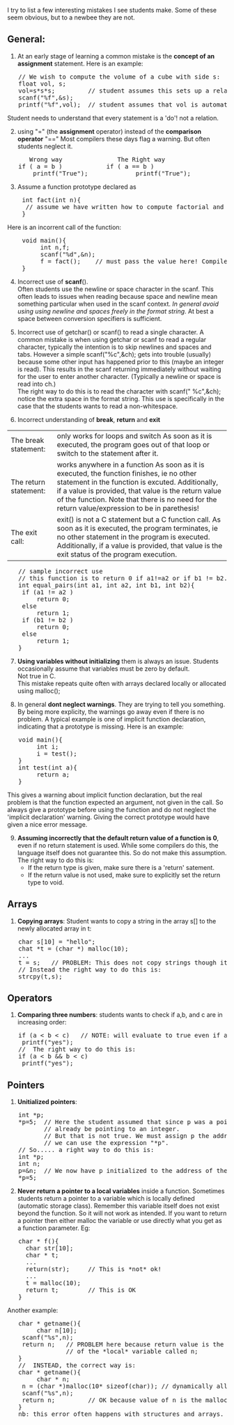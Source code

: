 I try to list a few interesting mistakes I see students make. Some of these seem obvious, but to a newbee they are not.

## General:
1. At an early stage of learning a common mistake is the **concept of
   an assignment** statement. Here is an example:
<pre>
   // We wish to compute the volume of a cube with side s:
   float vol, s;
   vol=s*s*s;		  // student assumes this sets up a relation/function!
   scanf("%f",&s);
   printf("%f",vol);  // student assumes that vol is automatically populated!
</pre>
   Student needs to understand that every statement is a 'do'! not a relation.

2. using "=" (the **assignment** operator) instead of the **comparison operator** "=="
   Most compilers these days flag a warning. But often students neglect it.
<pre>
      Wrong way			      The Right way
   if ( a = b )			   if ( a == b )
       printf("True");		       printf("True");
</pre>
3. Assume a function prototype declared as
<pre>
    int fact(int n){
     // assume we have written how to compute factorial and are returning it;
    }
</pre>
  Here is an incorrent call of the function:
<pre>
    void main(){
         int n,f;
         scanf("%d",&n);
	     f = fact();	// must pass the value here! Compiler maypoint this out if the definition preceeded the use.
    }
</pre>

4. Incorrect use of **scanf**().  
   Often students use the newline or space character in the scanf.
   This often leads to issues when reading because space and newline
   mean something particular when used in the scanf context. *In general
   avoid using using newline and spaces freely in the format string*. At best a space between
   conversion specifiers is sufficient.

5. Incorrect use of getchar() or scanf() to read a single character. 
   A common mistake is when using getchar or scanf to read a regular character,
   typically the intention is to skip newlines and spaces and tabs.
   However a simple scanf("%c",&ch); gets into trouble (usually) because
   some other input has happened prior to this (maybe an integer is read).
   This results in the scanf returning immediately without waiting for the
   user to enter another character. (Typically a newline or space is
   read into ch.)  
   The right way to do this is to read the character with scanf(" %c",&ch);
   notice the extra space in the format string. This use is specifically in the case that
   the students wants to read a non-whitespace.

6. Incorrect understanding of **break**, **return** and **exit**
<table>
  <tr>
    <td> The break  statement:</td> <td>   only works for loops and  switch
                           As soon as it is executed, the program goes
			   out of that loop or switch to the statement after it.</td>
  </tr>
 <tr>  <td>The return  statement:</td><td> works anywhere in a function
			   As soon as it is executed, the function finishes, ie
			   no other statement in the function is excuted.
			   Additionally, if a value is provided, that value
			   is the return value of the function. Note that there is no need
               for the return value/expression to be in parethesis!</td>
 </tr>
 <tr>  <td> The exit  call: </td><td>  exit() is not a C statement but a C function call.
			   As soon as it is executed, the program terminates, ie
			   no other statement in the program is executed.
			   Additionally, if a value is provided, that value
			   is the exit status of the program execution.</td>
 </tr>
</table>
<pre>
   // sample incorrect use
   // this function is to return 0 if a1!=a2 or if b1 != b2. Else it should return 1
   int equal_pairs(int a1, int a2, int b1, int b2){
	if (a1 != a2 )
		return 0;
	else
		return 1;
	if (b1 != b2 )
		return 0;
	else
		return 1;
   }
</pre>

7. **Using variables without initializing** them is always an issue.
   Students occasionally assume that variables must be zero by default.  
   Not true in C.  
   This mistake repeats quite often with arrays declared locally or
   allocated using malloc();

8. In general **dont neglect warnings**. They are trying to tell you something.
   By being more explicity, the warnings go away even if there is no problem.
   A typical example is one of implicit function declaration, indicating
   that a prototype is missing. Here is an example:
<pre>
   void main(){
        int i;
        i = test();
   }
   int test(int a){
        return a;
   }
</pre>
   This gives a warning about implicit function declaration, but the real
   problem is that the function expected an argument, not given in the call.
   So always give a prototype before using the function and do not neglect
   the 'implicit declaration' warning. Giving the correct prototype 
   would have given a nice error message.

9. **Assuming incorrectly that the default return value of a function is 0**, even if no
   return statement is used. While some compilers do this, the language itself
   does not guarantee this. So do not make this assumption.
   The right way to do this is:
   * If the return type is given, make sure there is a 'return' satement.
   * If the return value is not used, make sure to 
     explicitly set the return type to void.

## Arrays
1. **Copying arrays**: 
   Student wants to copy a string in the array s[] to
   the newly allocated array in t:
<pre>
   char s[10] = "hello";
   chat *t = (char *) malloc(10);
   ...
   t = s;	// PROBLEM: This does not copy strings though it seems to work!!
   // Instead the right way to do this is:
   strcpy(t,s);
</pre>

## Operators
1. **Comparing three numbers**: students wants to check if a,b, and c are in
	increasing order:
<pre>
   if (a < b < c) 	// NOTE: will evaluate to true even if a=3, b=2, c=1
	printf("yes");
   //  The right way to do this is:
   if (a < b && b < c)
	printf("yes");
</pre>

## Pointers
1. **Unitialized pointers**:
<pre>
   int *p;
   *p=5;  // Here the student assumed that since p was a pointer to an integer it must
          // already be pointing to an integer.
          // But that is not true. We must assign p the address of an integer before
          // we can use the expression "*p".
   // So..... a right way to do this is:
   int *p;
   int n;
   p=&n;  // We now have p initialized to the address of the variable n
   *p=5;
</pre>
2. **Never return a pointer to a local variables** inside a function.
   Sometimes students return a pointer to a variable which is locally
   defined (automatic storage class). 
   Remember this variable itself does not exist beyond the function. So
   it will not work as intended. If you want to return a pointer then either
   malloc the variable or use directly what you get as a function parameter. Eg:
<pre>
   char * f(){
     char str[10];
     char * t;
     ...
     return(str);     // This is *not* ok!
     ...
     t = malloc(10);
     return t;		  // This is OK
   }
</pre>
Another example:
<pre>
   char * getname(){
        char n[10];
	scanf("%s",n);
	return n;	// PROBLEM here because return value is the address 
			    // of the *local* variable called n;
   }
   //  INSTEAD, the correct way is:
   char * getname(){
        char * n;
	n = (char *)malloc(10* sizeof(char)); // dynamically allocated space
	scanf("%s",n);
	return n;	      // OK because value of n is the malloc-ed location
   }
   nb: this error often happens with structures and arrays.
</pre>




